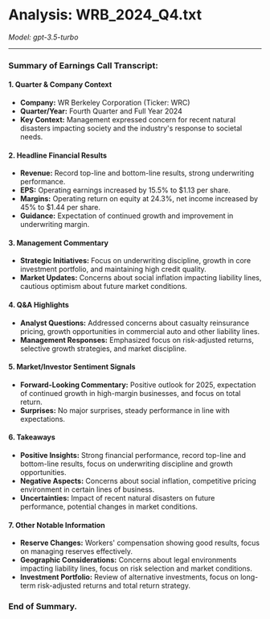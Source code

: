 # Analysis: WRB_2024_Q4.txt

*Model: gpt-3.5-turbo*

---

### Summary of Earnings Call Transcript:

#### 1. **Quarter & Company Context**
- **Company:** WR Berkeley Corporation (Ticker: WRC)
- **Quarter/Year:** Fourth Quarter and Full Year 2024
- **Key Context:** Management expressed concern for recent natural disasters impacting society and the industry's response to societal needs.

#### 2. **Headline Financial Results**
- **Revenue:** Record top-line and bottom-line results, strong underwriting performance.
- **EPS:** Operating earnings increased by 15.5% to $1.13 per share.
- **Margins:** Operating return on equity at 24.3%, net income increased by 45% to $1.44 per share.
- **Guidance:** Expectation of continued growth and improvement in underwriting margin.

#### 3. **Management Commentary**
- **Strategic Initiatives:** Focus on underwriting discipline, growth in core investment portfolio, and maintaining high credit quality.
- **Market Updates:** Concerns about social inflation impacting liability lines, cautious optimism about future market conditions.

#### 4. **Q&A Highlights**
- **Analyst Questions:** Addressed concerns about casualty reinsurance pricing, growth opportunities in commercial auto and other liability lines.
- **Management Responses:** Emphasized focus on risk-adjusted returns, selective growth strategies, and market discipline.

#### 5. **Market/Investor Sentiment Signals**
- **Forward-Looking Commentary:** Positive outlook for 2025, expectation of continued growth in high-margin businesses, and focus on total return.
- **Surprises:** No major surprises, steady performance in line with expectations.

#### 6. **Takeaways**
- **Positive Insights:** Strong financial performance, record top-line and bottom-line results, focus on underwriting discipline and growth opportunities.
- **Negative Aspects:** Concerns about social inflation, competitive pricing environment in certain lines of business.
- **Uncertainties:** Impact of recent natural disasters on future performance, potential changes in market conditions.

#### 7. **Other Notable Information**
- **Reserve Changes:** Workers' compensation showing good results, focus on managing reserves effectively.
- **Geographic Considerations:** Concerns about legal environments impacting liability lines, focus on risk selection and market conditions.
- **Investment Portfolio:** Review of alternative investments, focus on long-term risk-adjusted returns and total return strategy.

### End of Summary.